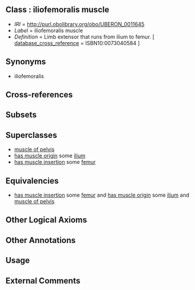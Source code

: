 
## Class : iliofemoralis muscle

 * *IRI* = http://purl.obolibrary.org/obo/UBERON_0011645
 * *Label* = iliofemoralis muscle
 * *Definition* = Limb extensor that runs from ilium to femur. [ [database_cross_reference](../../ef/oboInOwl#hasDbXref.md) = ISBN10:0073040584 ]

## Synonyms

 * iliofemoralis

## Cross-references


## Subsets


## Superclasses

 * [muscle of pelvis](../../UBERON/25/UBERON_0001325.md)
 * [has muscle origin](../../RO/72/RO_0002372.md) some [ilium](../../UBERON/73/UBERON_0001273.md)
 * [has muscle insertion](../../RO/73/RO_0002373.md) some [femur](../../UBERON/81/UBERON_0000981.md)

## Equivalencies

 * [has muscle insertion](../../RO/73/RO_0002373.md) some [femur](../../UBERON/81/UBERON_0000981.md) and [has muscle origin](../../RO/72/RO_0002372.md) some [ilium](../../UBERON/73/UBERON_0001273.md) and [muscle of pelvis](../../UBERON/25/UBERON_0001325.md)

## Other Logical Axioms


## Other Annotations


## Usage


## External Comments

